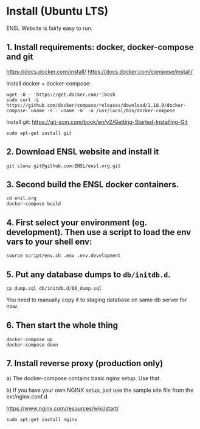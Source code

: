 # Install (Ubuntu LTS)

ENSL Website is fairly easy to run.

## 1. Install requirements: docker, docker-compose and git

https://docs.docker.com/install/
https://docs.docker.com/compose/install/

Install docker + docker-compose:

    wget -O - 'https://get.docker.com/'|bash
    sudo curl -L https://github.com/docker/compose/releases/download/1.18.0/docker-compose-`uname -s`-`uname -m` -o /usr/local/bin/docker-compose

Install git: https://git-scm.com/book/en/v2/Getting-Started-Installing-Git

    sudo apt-get install git

## 2. Download ENSL website and install it

    git clone git@github.com:ENSL/ensl.org.git

## 3. Second build the ENSL docker containers.

    cd ensl.org
    docker-compose build

## 4. First select your environment (eg. development). Then use a script to load the env vars to your shell env:

    source script/env.sh .env .env.development

## 5. Put any database dumps to `db/initdb.d`.

    cp dump.sql db/initdb.d/00_dump.sql

You need to manually copy it to staging database on same db server for now.

## 6. Then start the whole thing

    docker-compose up
    docker-compose down

## 7. Install reverse proxy (production only)

a) The docker-compose contains basic nginx setup. Use that.

b) If you have your own NGINX setup, just use the sample site file from the ext/nginx.conf.d

https://www.nginx.com/resources/wiki/start/

    sudo apt-get install nginx
